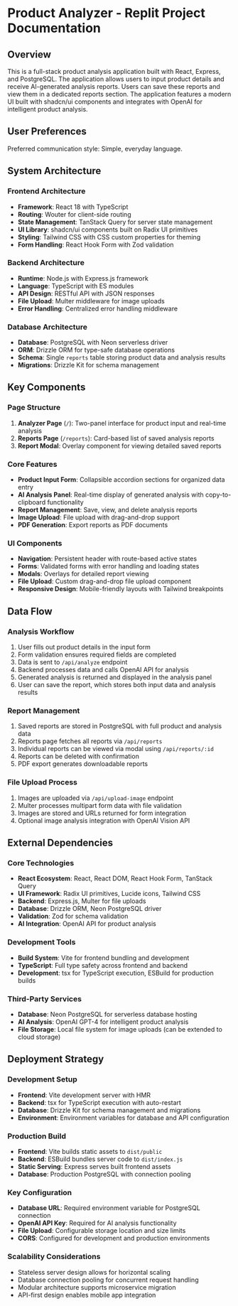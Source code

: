 # Product Analyzer - Replit Project Documentation

## Overview

This is a full-stack product analysis application built with React, Express, and PostgreSQL. The application allows users to input product details and receive AI-generated analysis reports. Users can save these reports and view them in a dedicated reports section. The application features a modern UI built with shadcn/ui components and integrates with OpenAI for intelligent product analysis.

## User Preferences

Preferred communication style: Simple, everyday language.

## System Architecture

### Frontend Architecture
- **Framework**: React 18 with TypeScript
- **Routing**: Wouter for client-side routing
- **State Management**: TanStack Query for server state management
- **UI Library**: shadcn/ui components built on Radix UI primitives
- **Styling**: Tailwind CSS with CSS custom properties for theming
- **Form Handling**: React Hook Form with Zod validation

### Backend Architecture
- **Runtime**: Node.js with Express.js framework
- **Language**: TypeScript with ES modules
- **API Design**: RESTful API with JSON responses
- **File Upload**: Multer middleware for image uploads
- **Error Handling**: Centralized error handling middleware

### Database Architecture
- **Database**: PostgreSQL with Neon serverless driver
- **ORM**: Drizzle ORM for type-safe database operations
- **Schema**: Single `reports` table storing product data and analysis results
- **Migrations**: Drizzle Kit for schema management

## Key Components

### Page Structure
1. **Analyzer Page** (`/`): Two-panel interface for product input and real-time analysis
2. **Reports Page** (`/reports`): Card-based list of saved analysis reports
3. **Report Modal**: Overlay component for viewing detailed saved reports

### Core Features
- **Product Input Form**: Collapsible accordion sections for organized data entry
- **AI Analysis Panel**: Real-time display of generated analysis with copy-to-clipboard functionality
- **Report Management**: Save, view, and delete analysis reports
- **Image Upload**: File upload with drag-and-drop support
- **PDF Generation**: Export reports as PDF documents

### UI Components
- **Navigation**: Persistent header with route-based active states
- **Forms**: Validated forms with error handling and loading states
- **Modals**: Overlays for detailed report viewing
- **File Upload**: Custom drag-and-drop file upload component
- **Responsive Design**: Mobile-friendly layouts with Tailwind breakpoints

## Data Flow

### Analysis Workflow
1. User fills out product details in the input form
2. Form validation ensures required fields are completed
3. Data is sent to `/api/analyze` endpoint
4. Backend processes data and calls OpenAI API for analysis
5. Generated analysis is returned and displayed in the analysis panel
6. User can save the report, which stores both input data and analysis results

### Report Management
1. Saved reports are stored in PostgreSQL with full product and analysis data
2. Reports page fetches all reports via `/api/reports`
3. Individual reports can be viewed via modal using `/api/reports/:id`
4. Reports can be deleted with confirmation
5. PDF export generates downloadable reports

### File Upload Process
1. Images are uploaded via `/api/upload-image` endpoint
2. Multer processes multipart form data with file validation
3. Images are stored and URLs returned for form integration
4. Optional image analysis integration with OpenAI Vision API

## External Dependencies

### Core Technologies
- **React Ecosystem**: React, React DOM, React Hook Form, TanStack Query
- **UI Framework**: Radix UI primitives, Lucide icons, Tailwind CSS
- **Backend**: Express.js, Multer for file uploads
- **Database**: Drizzle ORM, Neon PostgreSQL driver
- **Validation**: Zod for schema validation
- **AI Integration**: OpenAI API for product analysis

### Development Tools
- **Build System**: Vite for frontend bundling and development
- **TypeScript**: Full type safety across frontend and backend
- **Development**: tsx for TypeScript execution, ESBuild for production builds

### Third-Party Services
- **Database**: Neon PostgreSQL for serverless database hosting
- **AI Analysis**: OpenAI GPT-4 for intelligent product analysis
- **File Storage**: Local file system for image uploads (can be extended to cloud storage)

## Deployment Strategy

### Development Setup
- **Frontend**: Vite development server with HMR
- **Backend**: tsx for TypeScript execution with auto-restart
- **Database**: Drizzle Kit for schema management and migrations
- **Environment**: Environment variables for database and API configuration

### Production Build
- **Frontend**: Vite builds static assets to `dist/public`
- **Backend**: ESBuild bundles server code to `dist/index.js`
- **Static Serving**: Express serves built frontend assets
- **Database**: Production PostgreSQL with connection pooling

### Key Configuration
- **Database URL**: Required environment variable for PostgreSQL connection
- **OpenAI API Key**: Required for AI analysis functionality
- **File Upload**: Configurable storage location and size limits
- **CORS**: Configured for development and production environments

### Scalability Considerations
- Stateless server design allows for horizontal scaling
- Database connection pooling for concurrent request handling
- Modular architecture supports microservice migration
- API-first design enables mobile app integration